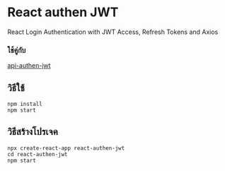 # React authen JWT

React Login Authentication with JWT Access, Refresh Tokens and Axios

### ใช้คู่กับ

[api-authen-jwt](https://github.com/fakfa19/api-authen-jwt/tree/main)

## วิธีใช้

```
npm install
npm start
```

## วิธีสร้างโปรเจค

```
npx create-react-app react-authen-jwt
cd react-authen-jwt
npm start
```
